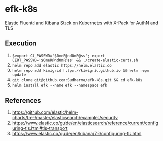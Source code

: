 # efk-k8s
Elastic Fluentd and Kibana Stack on Kubernetes with X-Pack for AuthN and TLS

## Execution
1. `$export CA_PASSWD='$0meR@nd0mP@ss'; export CERT_PASSWD='$0meR@nd0mP@ss' && ./create-elastic-certs.sh`
2. `helm repo add elastic https://helm.elastic.co`
3. `helm repo add kiwigrid https://kiwigrid.github.io && helm repo update`
4. `git clone git@github.com:Sudharma/efk-k8s.git && cd efk-k8s`
5. `helm install efk --name efk --namespace efk`

## References
 1. https://github.com/elastic/helm-charts/tree/master/elasticsearch/examples/security
 2. https://www.elastic.co/guide/en/elasticsearch/reference/current/configuring-tls.html#tls-transport
 3. https://www.elastic.co/guide/en/kibana/7.6/configuring-tls.html
 